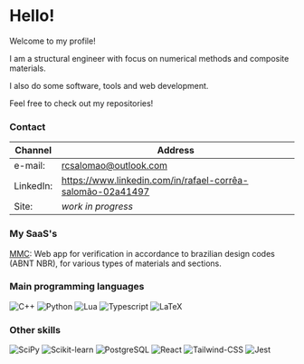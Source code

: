 # Hello!

Welcome to my profile!

I am a structural engineer with focus on numerical methods and composite materials.

I also do some software, tools and web development.

Feel free to check out my repositories!


### Contact

| Channel   | Address                                                    |
| --------- | ---------------------------------------------------------- |
| e-mail:   | rcsalomao@outlook.com                                      |
| LinkedIn: | https://www.linkedin.com/in/rafael-corrêa-salomão-02a41497 |
| Site:     | _work in progress_                                         |


### My SaaS's

[MMC](https://mmc.app.br): Web app for verification in accordance to brazilian design codes (ABNT NBR), for various types of materials and sections.


### Main programming languages

![C++](https://img.shields.io/badge/C%2B%2B-00599C?style=for-the-badge&logo=c%2B%2B&logoColor=white)
![Python](https://img.shields.io/badge/Python-FFD43B?style=for-the-badge&logo=python&logoColor=blue)
![Lua](https://img.shields.io/badge/Lua-2C2D72?style=for-the-badge&logo=lua&logoColor=white)
![Typescript](https://img.shields.io/badge/TypeScript-007ACC?style=for-the-badge&logo=typescript&logoColor=white)
![LaTeX](https://img.shields.io/badge/LaTeX-47A141?style=for-the-badge&logo=LaTeX&logoColor=white)


### Other skills

![SciPy](https://img.shields.io/badge/SciPy-654FF0?style=for-the-badge&logo=SciPy&logoColor=white)
![Scikit-learn](https://img.shields.io/badge/scikit_learn-F7931E?style=for-the-badge&logo=scikit-learn&logoColor=white)
![PostgreSQL](https://img.shields.io/badge/PostgreSQL-316192?style=for-the-badge&logo=postgresql&logoColor=white)
![React](https://img.shields.io/badge/React-20232A?style=for-the-badge&logo=react&logoColor=61DAFB)
![Tailwind-CSS](https://img.shields.io/badge/Tailwind_CSS-38B2AC?style=for-the-badge&logo=tailwind-css&logoColor=white)
![Jest](https://img.shields.io/badge/Jest-C21325?style=for-the-badge&logo=jest&logoColor=white)
